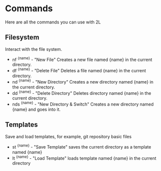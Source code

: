 # Commands
Here are all the commands you can use with 2L

## Filesystem
Interact with the file system.

- nf <sup>{name}</sup> - "New File" Creates a new file named {name} in the current directory.
- df <sup>{name}</sup> - "Delete File" Deletes a file named {name} in the current directory.
- nd <sup>{name}</sup> - "New Directory" Creates a new directory named {name} in the current directory.
- dd <sup>{name}</sup> - "Delete Directory" Deletes directory named {name} in the current directory.
- nds <sup>{name}</sup> - "New Directory & Switch" Creates a new directory named {name} and goes into it.

## Templates
Save and load templates, for example, git repository basic files

- st <sup>{name}</sup> - "Save Template" saves the current directory as a template named {name}
- lt <sup>{name}</sup>  - "Load Template" loads template named {name} in the current directory



